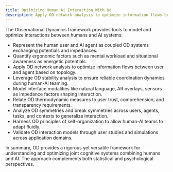 ```yaml
---
title: Optimizing Human Ai Interaction With Od
description: Apply OD network analysis to optimize information flows between user and agent based on topology. Leverage OD stability analysis to ensure reliable coordination dynamics during human-AI teaming.
---
```

The Observational Dynamics framework provides tools to model and optimize interactions between humans and AI systems:

- Represent the human user and AI agent as coupled OD systems exchanging potentials and impedances.    
- Quantify ergonomic factors such as mental workload and situational awareness as energetic potentials.
- Apply OD network analysis to optimize information flows between user and agent based on topology.
- Leverage OD stability analysis to ensure reliable coordination dynamics during human-AI teaming.
- Model interface modalities like natural language, AR overlays, sensors as impedance factors shaping interaction.
- Relate OD thermodynamic measures to user trust, comprehension, and transparency requirements.
- Analyze OD symmetries and break symmetries across users, agents, tasks, and contexts to generalize interaction. 
- Harness OD principles of self-organization to allow human-AI teams to adapt fluidly.
- Validate OD interaction models through user studies and simulations across application domains.

In summary, OD provides a rigorous yet versatile framework for understanding and optimizing joint cognitive systems combining humans and AI. The approach complements both statistical and psychological perspectives.
